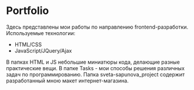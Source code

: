 # Portfolio
Здесь представлены мои работы по направлению frontend-разработки.
Используемые технологии:
- HTML/CSS
- JavaScript/JQuery/Ajax

В папках HTML и JS небольшие миниатюры кода, делающие разные практические вещи.
В папке Tasks - мои способы решения различных задач по программированию.
Папка sveta-sapunova_project содержит разработанный мною макет интернет-магазина.
